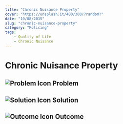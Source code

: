 ```yaml
---
title: "Chronic Nuisance Property"
cover: "https://unsplash.it/400/300/?random?"
date: "10/08/2015"
slug: "chronic-nuisance-property"
category: "Policing"
tags:
    - Quality of Life
    - Chronic Nuisance
---
```


# Chronic Nuisance Property

## ![Problem Icon](https://github.com/google/material-design-icons/raw/master/alert/1x_web/ic_error_outline_black_48dp.png "Problem") Problem

## ![Solution Icon](https://github.com/google/material-design-icons/raw/master/action/1x_web/ic_lightbulb_outline_black_48dp.png "Solution") Solution

## ![Outcome Icon](https://github.com/google/material-design-icons/raw/master/action/1x_web/ic_view_list_black_48dp.png "Outcome") Outcome
